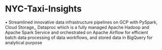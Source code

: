 # NYC-Taxi-Insights

•	Streamlined innovative data infrastructure pipelines on GCP with PySpark, Cloud Storage,, Dataproc which is a fully managed Apache Hadoop and Apache Spark Service and orchestrated on Apache Airflow for efficient batch data processing of data workflows, and stored data in BigQuery for analytical purpose
